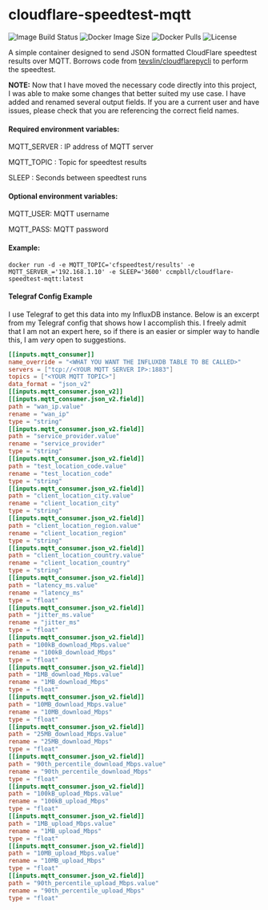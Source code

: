 # cloudflare-speedtest-mqtt
![Image Build Status](https://img.shields.io/github/actions/workflow/status/ccmpbll/cloudflare-speedtest-mqtt/docker-image.yml?branch=main) ![Docker Image Size](https://img.shields.io/docker/image-size/ccmpbll/cloudflare-speedtest-mqtt/latest) ![Docker Pulls](https://img.shields.io/docker/pulls/ccmpbll/cloudflare-speedtest-mqtt.svg) ![License](https://img.shields.io/badge/License-GPLv3-blue.svg)

A simple container designed to send JSON formatted CloudFlare speedtest results over MQTT. Borrows code from [tevslin/cloudflarepycli](https://github.com/tevslin/cloudflarepycli) to perform the speedtest.

**NOTE:** Now that I have moved the necessary code directly into this project, I was able to make some changes that better suited my use case. I have added and renamed several output fields. If you are a current user and have issues, please check that you are referencing the correct field names.

#### Required environment variables:

MQTT_SERVER : IP address of MQTT server

MQTT_TOPIC : Topic for speedtest results

SLEEP : Seconds between speedtest runs

#### Optional environment variables:

MQTT_USER: MQTT username

MQTT_PASS: MQTT password

#### Example:
```
docker run -d -e MQTT_TOPIC='cfspeedtest/results' -e MQTT_SERVER_='192.168.1.10' -e SLEEP='3600' ccmpbll/cloudflare-speedtest-mqtt:latest
```

#### Telegraf Config Example

I use Telegraf to get this data into my InfluxDB instance. Below is an excerpt from my Telegraf config that shows how I accomplish this. 
I freely admit that I am not an expert here, so if there is an easier or simpler way to handle this, I am *very* open to suggestions.

```TOML
[[inputs.mqtt_consumer]]
name_override = "<WHAT YOU WANT THE INFLUXDB TABLE TO BE CALLED>"
servers = ["tcp://<YOUR MQTT SERVER IP>:1883"]
topics = ["<YOUR MQTT TOPIC>"]
data_format = "json_v2"
[[inputs.mqtt_consumer.json_v2]]
[[inputs.mqtt_consumer.json_v2.field]]
path = "wan_ip.value"
rename = "wan_ip"
type = "string"
[[inputs.mqtt_consumer.json_v2.field]]
path = "service_provider.value"
rename = "service_provider"
type = "string"
[[inputs.mqtt_consumer.json_v2.field]]
path = "test_location_code.value"
rename = "test_location_code"
type = "string"
[[inputs.mqtt_consumer.json_v2.field]]
path = "client_location_city.value"
rename = "client_location_city"
type = "string"
[[inputs.mqtt_consumer.json_v2.field]]
path = "client_location_region.value"
rename = "client_location_region"
type = "string"
[[inputs.mqtt_consumer.json_v2.field]]
path = "client_location_country.value"
rename = "client_location_country"
type = "string"
[[inputs.mqtt_consumer.json_v2.field]]
path = "latency_ms.value"
rename = "latency_ms"
type = "float"
[[inputs.mqtt_consumer.json_v2.field]]
path = "jitter_ms.value"
rename = "jitter_ms"
type = "float"
[[inputs.mqtt_consumer.json_v2.field]]
path = "100kB_download_Mbps.value"
rename = "100kB_download_Mbps"
type = "float"
[[inputs.mqtt_consumer.json_v2.field]]
path = "1MB_download_Mbps.value"
rename = "1MB_download_Mbps"
type = "float"
[[inputs.mqtt_consumer.json_v2.field]]
path = "10MB_download_Mbps.value"
rename = "10MB_download_Mbps"
type = "float"
[[inputs.mqtt_consumer.json_v2.field]]
path = "25MB_download_Mbps.value"
rename = "25MB_download_Mbps"
type = "float"
[[inputs.mqtt_consumer.json_v2.field]]
path = "90th_percentile_download_Mbps.value"
rename = "90th_percentile_download_Mbps"
type = "float"
[[inputs.mqtt_consumer.json_v2.field]]
path = "100kB_upload_Mbps.value"
rename = "100kB_upload_Mbps"
type = "float"
[[inputs.mqtt_consumer.json_v2.field]]
path = "1MB_upload_Mbps.value"
rename = "1MB_upload_Mbps"
type = "float"
[[inputs.mqtt_consumer.json_v2.field]]
path = "10MB_upload_Mbps.value"
rename = "10MB_upload_Mbps"
type = "float"
[[inputs.mqtt_consumer.json_v2.field]]
path = "90th_percentile_upload_Mbps.value"
rename = "90th_percentile_upload_Mbps"
type = "float"

```
